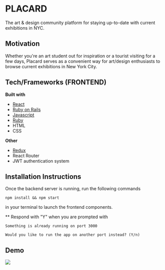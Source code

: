 # PLACARD
The art & design community platform for staying up-to-date with current exhibitions in NYC.

## Motivation
Whether you're an art student out for inspiration or a tourist visiting for a few days, Placard serves as a convenient way for art/design enthusiasts to browse current exhibitions in New York City. 

## Tech/Frameworks (FRONTEND)
<b>Built with</b>
- [React](https://reactjs.org/)
- [Ruby on Rails](https://rubyonrails.org/)
- [Javascript](https://www.javascript.com/)
- [Ruby](https://www.ruby-lang.org/en/)
- HTML
- CSS

<b>Other</b>
- [Redux](https://redux.js.org/)
- React Router
- JWT authentication system

## Installation Instructions
Once the backend server is running, run the following commands 
```
npm install && npm start
```
in your terminal to launch the frontend components.


** Respond with "Y"  when you are prompted with
```
Something is already running on port 3000

Would you like to run the app on another port instead? (Y/n)
```

## Demo
![](placard-gify.gif)

